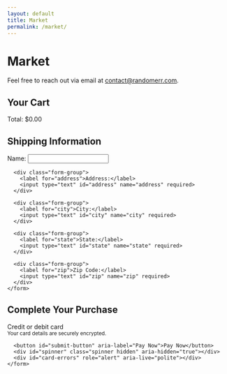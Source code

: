 ```yaml
---
layout: default
title: Market
permalink: /market/
---
```


# Market

Feel free to reach out via email at [contact@randomerr.com](mailto:contact@randomerr.com).

<title>Secure Checkout</title>
<link rel="stylesheet" href="{{ site.baseurl }}/assets/css/checkout.css">
<link rel="stylesheet" href="{{ site.baseurl }}/assets/css/stripe.css">
<main class="checkout-container">
  <section id="cart-summary">
    <h2>Your Cart</h2>
    <div id="cart-items">
      <!-- Cart items will be dynamically populated here -->
    </div>
    <div class="checkout-summary">
      <div id="cart-total">Total: $0.00</div>
    </div>
  </section>

  <section id="shipping-info">
    <h2>Shipping Information</h2>
    <form id="shipping-form">
      <div class="form-group">
        <label for="name">Name:</label>
        <input type="text" id="name" name="name" required>
      </div>

      <div class="form-group">
        <label for="address">Address:</label>
        <input type="text" id="address" name="address" required>
      </div>

      <div class="form-group">
        <label for="city">City:</label>
        <input type="text" id="city" name="city" required>
      </div>

      <div class="form-group">
        <label for="state">State:</label>
        <input type="text" id="state" name="state" required>
      </div>

      <div class="form-group">
        <label for="zip">Zip Code:</label>
        <input type="text" id="zip" name="zip" required>
      </div>
    </form>
  </section>

  <section class="payment-container">
    <h2>Complete Your Purchase</h2>
    <form id="payment-form" aria-label="Payment Form">
      <label for="card-element" class="form-label">Credit or debit card</label>
      <div id="card-element" class="card-input"></div>
      <small id="card-help" class="form-text">Your card details are securely encrypted.</small>

      <button id="submit-button" aria-label="Pay Now">Pay Now</button>
      <div id="spinner" class="spinner hidden" aria-hidden="true"></div>
      <div id="card-errors" role="alert" aria-live="polite"></div>
    </form>
  </section>
</main>

<script src="https://js.stripe.com/v3/"></script>
<script src="{{ site.baseurl }}/server/checkout2.js"></script>
<script src="{{ site.baseurl }}/server/server.js"></script>
